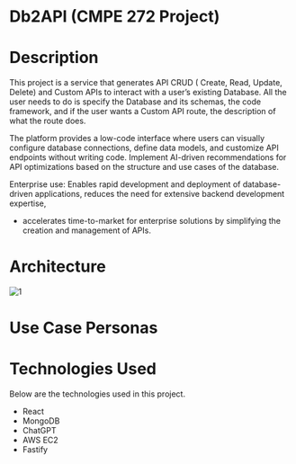 # Db2API (CMPE 272 Project)

# Description

This project is a service that generates API CRUD ( Create, Read, Update, Delete) and Custom APIs to interact with a user’s existing Database. All the user needs to do is specify the Database and its schemas, the code framework, and if the user wants a Custom API route, the description of what the route does.

The platform provides a low-code interface where users can visually configure database connections, define data models, and customize API endpoints without writing code. Implement AI-driven recommendations for API optimizations based on the structure and use cases of the database.

Enterprise use: Enables rapid development and deployment of database-driven applications, reduces the need for extensive backend development expertise,

- accelerates time-to-market for enterprise solutions by simplifying the creation and management of APIs.

# Architecture
![1](https://github.com/user-attachments/assets/d9c81974-7c94-4822-b14e-b50898bda94b)



# Use Case Personas

# Technologies Used

Below are the technologies used in this project.
- React
- MongoDB
- ChatGPT
- AWS EC2
- Fastify
